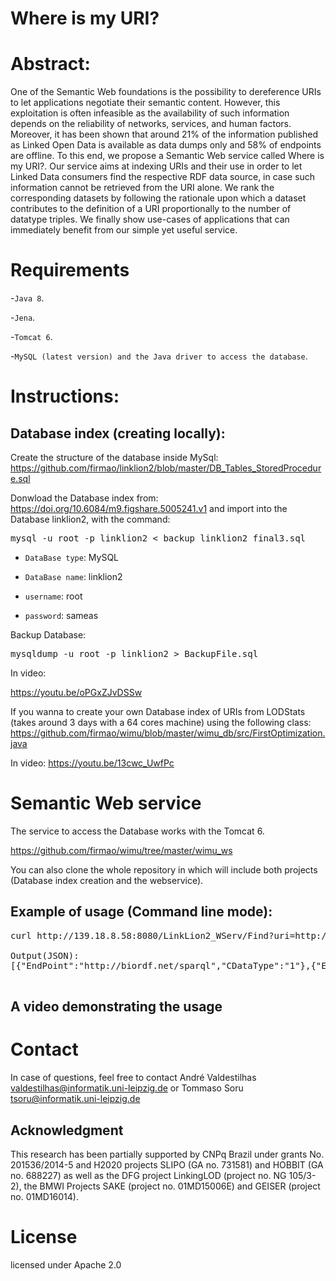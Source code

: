 # Where is my URI?

# Abstract:
One of the Semantic Web foundations is the possibility to dereference URIs to let applications negotiate their semantic content.
However, this exploitation is often infeasible as the availability of such information depends on the reliability of networks, services, and human factors.
Moreover, it has been shown that around 21% of the information published as Linked Open Data is available as data dumps only and 58% of endpoints are offline.
To this end, we propose a Semantic Web service called Where is my URI?.
Our service aims at indexing URIs and their use in order to let Linked Data consumers find the respective RDF data source, in case such information cannot be retrieved from the URI alone.
We rank the corresponding datasets by following the rationale upon which a dataset contributes to the definition of a URI proportionally to the number of datatype triples.
We finally show use-cases of applications that can immediately benefit from our simple yet useful service.

# Requirements
-`Java 8`.

-`Jena`.

-`Tomcat 6`. 

-`MySQL (latest version) and the Java driver to access the database`.

# Instructions:

## Database index (creating locally):

Create the structure of the database inside MySql:
https://github.com/firmao/linklion2/blob/master/DB_Tables_StoredProcedure.sql

Donwload the Database index from: https://doi.org/10.6084/m9.figshare.5005241.v1
and import into the Database linklion2, with the command:

<pre>
mysql -u root -p linklion2 < backup_linklion2_final3.sql
</pre>

- `DataBase type`: MySQL

- `DataBase name`: linklion2

- `username`: root

- `password`: sameas

Backup Database:
<pre>
mysqldump -u root -p linklion2 > BackupFile.sql
</pre>

In video:

https://youtu.be/oPGxZJvDSSw


If you wanna to create your own Database index of URIs from LODStats (takes around 3 days with a 64 cores machine) using the following class:
https://github.com/firmao/wimu/blob/master/wimu_db/src/FirstOptimization.java

In video:
https://youtu.be/13cwc_UwfPc


# Semantic Web service
The service to access the Database works with the Tomcat 6.

https://github.com/firmao/wimu/tree/master/wimu_ws

You can also clone the whole repository in which will include both projects (Database index creation and the webservice).

## Example of usage (Command line mode):
<pre>
curl http://139.18.8.58:8080/LinkLion2_WServ/Find?uri=http://semanticscience.org/resource/SIO_000272

Output(JSON):
[{"EndPoint":"http://biordf.net/sparql","CDataType":"1"},{"EndPoint":"http://lov.okfn.org/dataset/lov/sparql","CDataType":"4"}]

</pre>

## A video demonstrating the usage




# Contact
In case of questions, feel free to contact André Valdestilhas <valdestilhas@informatik.uni-leipzig.de> or Tommaso Soru <tsoru@informatik.uni-leipzig.de>


## Acknowledgment
This research has been partially supported by CNPq Brazil under grants No. 201536/2014-5 and H2020 projects SLIPO (GA no. 731581) and HOBBIT (GA no. 688227) as well as the DFG project LinkingLOD (project no. NG 105/3-2), the BMWI Projects SAKE (project no. 01MD15006E) and GEISER (project no. 01MD16014).

# License

licensed under Apache 2.0
